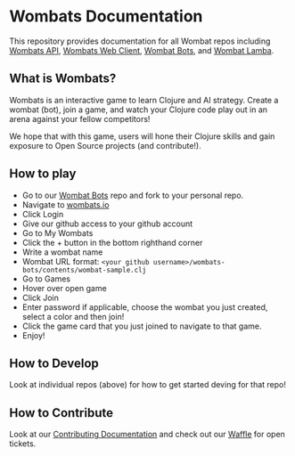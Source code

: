 # Wombats Documentation 
This repository provides documentation for all Wombat repos including [Wombats API](https://github.com/willowtreeapps/wombats-api), [Wombats Web Client](https://github.com/willowtreeapps/wombats-web-client), [Wombat Bots](https://github.com/willowtreeapps/wombats-bots), and [Wombat Lamba](https://github.com/willowtreeapps/wombats-lambda).

## What is Wombats?
Wombats is an interactive game to learn Clojure and AI strategy. Create a wombat (bot), join a game, and watch your Clojure code play out in an arena against your fellow competitors!

We hope that with this game, users will hone their Clojure skills and gain exposure to Open Source projects (and contribute!). 

## How to play
* Go to our [Wombat Bots](https://github.com/willowtreeapps/wombats-bots) repo and fork to your personal repo.
* Navigate to [wombats.io](http://qa.wombats.io/#/) 
* Click Login
* Give our github access to your github account
* Go to My Wombats
* Click the + button in the bottom righthand corner
* Write a wombat name
* Wombat URL format: `<your github username>/wombats-bots/contents/wombat-sample.clj`
* Go to Games
* Hover over open game
* Click Join
* Enter password if applicable, choose the wombat you just created, select a color and then join!
* Click the game card that you just joined to navigate to that game.
* Enjoy!

## How to Develop
Look at individual repos (above) for how to get started deving for that repo! 

## How to Contribute
Look at our [Contributing Documentation](https://github.com/willowtreeapps/wombats-documentation/blob/master/CONTRIBUTING.md) and check out our [Waffle](https://waffle.io/willowtreeapps/wombats-api/join) for open tickets.
